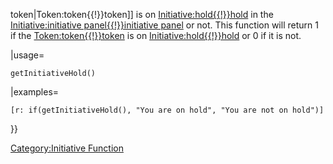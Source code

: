token|Token:token{{\!}}token\]\] is on
[Initiative:hold{{\!}}hold](Initiative:hold{{!}}hold "wikilink") in the
[Initiative:initiative panel{{\!}}initiative
panel](Initiative:initiative_panel{{!}}initiative_panel "wikilink") or
not. This function will return 1 if the
[Token:token{{\!}}token](Token:token{{!}}token "wikilink") is on
[Initiative:hold{{\!}}hold](Initiative:hold{{!}}hold "wikilink") or 0 if
it is not.

|usage=

``` mtmacro numberLines
getInitiativeHold()
```

|examples=

``` mtmacro numberLines
[r: if(getInitiativeHold(), "You are on hold", "You are not on hold")]
```

}}

[Category:Initiative Function](Category:Initiative_Function "wikilink")